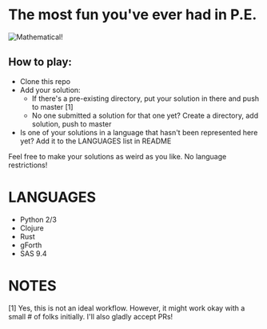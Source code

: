 # The most fun you've ever had in P.E. #

![Mathematical!](http://data.whicdn.com/images/21995796/large.jpg)

## How to play: ##


* Clone this repo
* Add your solution:
	* If there's a pre-existing directory, put your solution in there and push to master [1]
	* No one submitted a solution for that one yet? Create a directory, add solution, push to master
* Is one of your solutions in a language that hasn't been represented here yet? Add it to the LANGUAGES list in README


Feel free to make your solutions as weird as you like. No language restrictions!


LANGUAGES
=========

* Python 2/3
* Clojure
* Rust
* gForth
* SAS 9.4

NOTES
=====
[1] Yes, this is not an ideal workflow. However, it might work okay with a small # of folks initially. I'll also gladly accept PRs!
